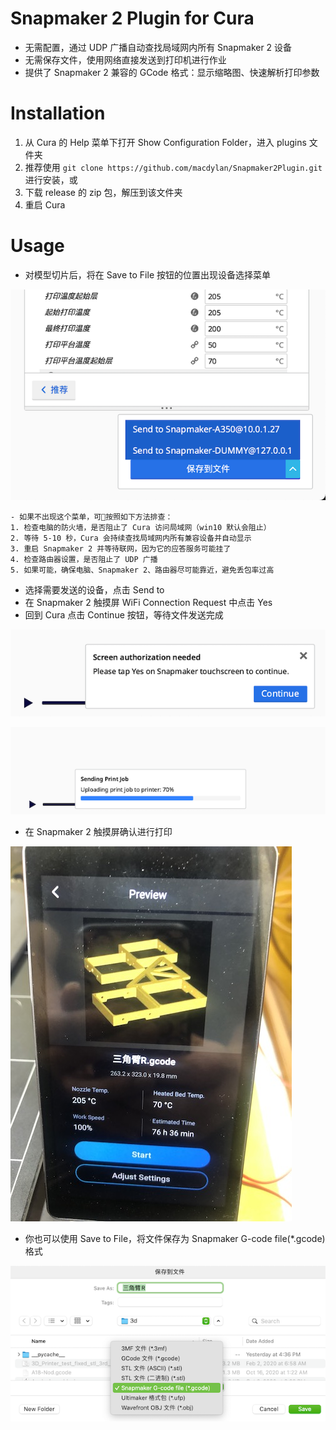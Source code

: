 # Snapmaker 2 Plugin for Cura
- 无需配置，通过 UDP 广播自动查找局域网内所有 Snapmaker 2 设备
- 无需保存文件，使用网络直接发送到打印机进行作业
- 提供了 Snapmaker 2 兼容的 GCode 格式：显示缩略图、快速解析打印参数

# Installation
1. 从 Cura 的 Help 菜单下打开 Show Configuration Folder，进入 plugins 文件夹
2. 推荐使用 `git clone https://github.com/macdylan/Snapmaker2Plugin.git` 进行安装，或
3. 下载 release 的 zip 包，解压到该文件夹
4. 重启 Cura

# Usage
- 对模型切片后，将在 Save to File 按钮的位置出现设备选择菜单

![](_snapshots/sendto.png)

    - 如果不出现这个菜单，可按照如下方法排查：
    1. 检查电脑的防火墙，是否阻止了 Cura 访问局域网（win10 默认会阻止）
    2. 等待 5-10 秒，Cura 会持续查找局域网内所有兼容设备并自动显示
    3. 重启 Snapmaker 2 并等待联网，因为它的应答服务可能挂了
    4. 检查路由器设置，是否阻止了 UDP 广播
    5. 如果可能，确保电脑、Snapmaker 2、路由器尽可能靠近，避免丢包率过高

- 选择需要发送的设备，点击 Send to
- 在 Snapmaker 2 触摸屏 WiFi Connection Request 中点击 Yes
- 回到 Cura 点击 Continue 按钮，等待文件发送完成

![](_snapshots/screen_auth.png)

![](_snapshots/sending.png)

- 在 Snapmaker 2 触摸屏确认进行打印

![](_snapshots/preview.jpg)

- 你也可以使用 Save to File，将文件保存为 Snapmaker G-code file(*.gcode) 格式

![](_snapshots/savetofile.png)
